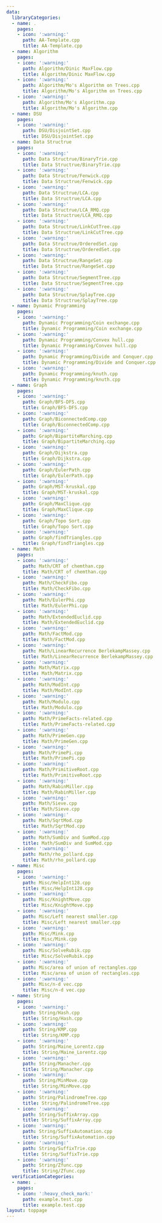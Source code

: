 ```yaml
---
data:
  libraryCategories:
  - name: .
    pages:
    - icon: ':warning:'
      path: AA-Template.cpp
      title: AA-Template.cpp
  - name: Algorithm
    pages:
    - icon: ':warning:'
      path: Algorithm/Dinic MaxFlow.cpp
      title: Algorithm/Dinic MaxFlow.cpp
    - icon: ':warning:'
      path: Algorithm/Mo's Algorithm on Trees.cpp
      title: Algorithm/Mo's Algorithm on Trees.cpp
    - icon: ':warning:'
      path: Algorithm/Mo's Algorithm.cpp
      title: Algorithm/Mo's Algorithm.cpp
  - name: DSU
    pages:
    - icon: ':warning:'
      path: DSU/DisjointSet.cpp
      title: DSU/DisjointSet.cpp
  - name: Data Structrue
    pages:
    - icon: ':warning:'
      path: Data Structrue/BinaryTrie.cpp
      title: Data Structrue/BinaryTrie.cpp
    - icon: ':warning:'
      path: Data Structrue/Fenwick.cpp
      title: Data Structrue/Fenwick.cpp
    - icon: ':warning:'
      path: Data Structrue/LCA.cpp
      title: Data Structrue/LCA.cpp
    - icon: ':warning:'
      path: Data Structrue/LCA_RMQ.cpp
      title: Data Structrue/LCA_RMQ.cpp
    - icon: ':warning:'
      path: Data Structrue/LinkCutTree.cpp
      title: Data Structrue/LinkCutTree.cpp
    - icon: ':warning:'
      path: Data Structrue/OrderedSet.cpp
      title: Data Structrue/OrderedSet.cpp
    - icon: ':warning:'
      path: Data Structrue/RangeSet.cpp
      title: Data Structrue/RangeSet.cpp
    - icon: ':warning:'
      path: Data Structrue/SegmentTree.cpp
      title: Data Structrue/SegmentTree.cpp
    - icon: ':warning:'
      path: Data Structrue/SplayTree.cpp
      title: Data Structrue/SplayTree.cpp
  - name: Dynamic Programming
    pages:
    - icon: ':warning:'
      path: Dynamic Programming/Coin exchange.cpp
      title: Dynamic Programming/Coin exchange.cpp
    - icon: ':warning:'
      path: Dynamic Programming/Convex hull.cpp
      title: Dynamic Programming/Convex hull.cpp
    - icon: ':warning:'
      path: Dynamic Programming/Divide and Conquer.cpp
      title: Dynamic Programming/Divide and Conquer.cpp
    - icon: ':warning:'
      path: Dynamic Programming/knuth.cpp
      title: Dynamic Programming/knuth.cpp
  - name: Graph
    pages:
    - icon: ':warning:'
      path: Graph/BFS-DFS.cpp
      title: Graph/BFS-DFS.cpp
    - icon: ':warning:'
      path: Graph/BiconnectedComp.cpp
      title: Graph/BiconnectedComp.cpp
    - icon: ':warning:'
      path: Graph/BipartiteMarching.cpp
      title: Graph/BipartiteMarching.cpp
    - icon: ':warning:'
      path: Graph/Dijkstra.cpp
      title: Graph/Dijkstra.cpp
    - icon: ':warning:'
      path: Graph/EulerPath.cpp
      title: Graph/EulerPath.cpp
    - icon: ':warning:'
      path: Graph/MST-kruskal.cpp
      title: Graph/MST-kruskal.cpp
    - icon: ':warning:'
      path: Graph/MaxClique.cpp
      title: Graph/MaxClique.cpp
    - icon: ':warning:'
      path: Graph/Topo Sort.cpp
      title: Graph/Topo Sort.cpp
    - icon: ':warning:'
      path: Graph/findTriangles.cpp
      title: Graph/findTriangles.cpp
  - name: Math
    pages:
    - icon: ':warning:'
      path: Math/CRT of chemthan.cpp
      title: Math/CRT of chemthan.cpp
    - icon: ':warning:'
      path: Math/CheckFibo.cpp
      title: Math/CheckFibo.cpp
    - icon: ':warning:'
      path: Math/EulerPhi.cpp
      title: Math/EulerPhi.cpp
    - icon: ':warning:'
      path: Math/ExtendedEuclid.cpp
      title: Math/ExtendedEuclid.cpp
    - icon: ':warning:'
      path: Math/FactMod.cpp
      title: Math/FactMod.cpp
    - icon: ':warning:'
      path: Math/LinearRecurrence BerlekampMassey.cpp
      title: Math/LinearRecurrence BerlekampMassey.cpp
    - icon: ':warning:'
      path: Math/Matrix.cpp
      title: Math/Matrix.cpp
    - icon: ':warning:'
      path: Math/ModInt.cpp
      title: Math/ModInt.cpp
    - icon: ':warning:'
      path: Math/Modulo.cpp
      title: Math/Modulo.cpp
    - icon: ':warning:'
      path: Math/PrimeFacts-related.cpp
      title: Math/PrimeFacts-related.cpp
    - icon: ':warning:'
      path: Math/PrimeGen.cpp
      title: Math/PrimeGen.cpp
    - icon: ':warning:'
      path: Math/PrimePi.cpp
      title: Math/PrimePi.cpp
    - icon: ':warning:'
      path: Math/PrimitiveRoot.cpp
      title: Math/PrimitiveRoot.cpp
    - icon: ':warning:'
      path: Math/RabinMiller.cpp
      title: Math/RabinMiller.cpp
    - icon: ':warning:'
      path: Math/Sieve.cpp
      title: Math/Sieve.cpp
    - icon: ':warning:'
      path: Math/SqrtMod.cpp
      title: Math/SqrtMod.cpp
    - icon: ':warning:'
      path: Math/SumDiv and SumMod.cpp
      title: Math/SumDiv and SumMod.cpp
    - icon: ':warning:'
      path: Math/rho_pollard.cpp
      title: Math/rho_pollard.cpp
  - name: Misc
    pages:
    - icon: ':warning:'
      path: Misc/HelpInt128.cpp
      title: Misc/HelpInt128.cpp
    - icon: ':warning:'
      path: Misc/KnightMove.cpp
      title: Misc/KnightMove.cpp
    - icon: ':warning:'
      path: Misc/Left nearest smaller.cpp
      title: Misc/Left nearest smaller.cpp
    - icon: ':warning:'
      path: Misc/Mink.cpp
      title: Misc/Mink.cpp
    - icon: ':warning:'
      path: Misc/SolveRubik.cpp
      title: Misc/SolveRubik.cpp
    - icon: ':warning:'
      path: Misc/area of union of rectangles.cpp
      title: Misc/area of union of rectangles.cpp
    - icon: ':warning:'
      path: Misc/n-d vec.cpp
      title: Misc/n-d vec.cpp
  - name: String
    pages:
    - icon: ':warning:'
      path: String/Hash.cpp
      title: String/Hash.cpp
    - icon: ':warning:'
      path: String/KMP.cpp
      title: String/KMP.cpp
    - icon: ':warning:'
      path: String/Maine_Lorentz.cpp
      title: String/Maine_Lorentz.cpp
    - icon: ':warning:'
      path: String/Manacher.cpp
      title: String/Manacher.cpp
    - icon: ':warning:'
      path: String/MinMove.cpp
      title: String/MinMove.cpp
    - icon: ':warning:'
      path: String/PalindromeTree.cpp
      title: String/PalindromeTree.cpp
    - icon: ':warning:'
      path: String/SuffixArray.cpp
      title: String/SuffixArray.cpp
    - icon: ':warning:'
      path: String/SuffixAutomation.cpp
      title: String/SuffixAutomation.cpp
    - icon: ':warning:'
      path: String/SuffixTrie.cpp
      title: String/SuffixTrie.cpp
    - icon: ':warning:'
      path: String/Zfunc.cpp
      title: String/Zfunc.cpp
  verificationCategories:
  - name: .
    pages:
    - icon: ':heavy_check_mark:'
      path: example.test.cpp
      title: example.test.cpp
layout: toppage
---
```

